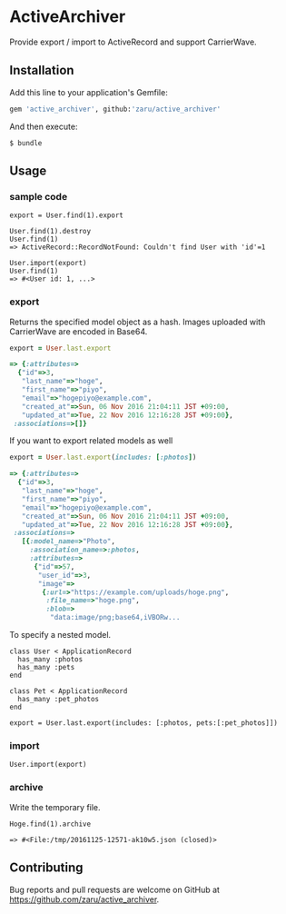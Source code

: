 # ActiveArchiver

Provide export / import to ActiveRecord and support CarrierWave.

## Installation

Add this line to your application's Gemfile:

```ruby
gem 'active_archiver', github:'zaru/active_archiver'
```

And then execute:

    $ bundle

## Usage

### sample code

```
export = User.find(1).export

User.find(1).destroy
User.find(1)
=> ActiveRecord::RecordNotFound: Couldn't find User with 'id'=1

User.import(export)
User.find(1)
=> #<User id: 1, ...>
```

### export

Returns the specified model object as a hash. Images uploaded with CarrierWave are encoded in Base64.

```ruby
export = User.last.export

=> {:attributes=>
  {"id"=>3,
   "last_name"=>"hoge",
   "first_name"=>"piyo",
   "email"=>"hogepiyo@example.com",
   "created_at"=>Sun, 06 Nov 2016 21:04:11 JST +09:00,
   "updated_at"=>Tue, 22 Nov 2016 12:16:28 JST +09:00},
 :associations=>[]}
```

If you want to export related models as well

```ruby
export = User.last.export(includes: [:photos])

=> {:attributes=>
  {"id"=>3,
   "last_name"=>"hoge",
   "first_name"=>"piyo",
   "email"=>"hogepiyo@example.com",
   "created_at"=>Sun, 06 Nov 2016 21:04:11 JST +09:00,
   "updated_at"=>Tue, 22 Nov 2016 12:16:28 JST +09:00},
 :associations=>
   [{:model_name=>"Photo",
     :association_name=>:photos,
     :attributes=>
      {"id"=>57,
       "user_id"=>3,
       "image"=>
        {:url=>"https://example.com/uploads/hoge.png",
         :file_name=>"hoge.png",
         :blob=>
          "data:image/png;base64,iVBORw...
```

To specify a nested model.

```
class User < ApplicationRecord
  has_many :photos
  has_many :pets
end

class Pet < ApplicationRecord
  has_many :pet_photos
end
```

```
export = User.last.export(includes: [:photos, pets:[:pet_photos]])
```

### import

```
User.import(export)
```

### archive

Write the temporary file.

```
Hoge.find(1).archive

=> #<File:/tmp/20161125-12571-ak10w5.json (closed)>
```

## Contributing

Bug reports and pull requests are welcome on GitHub at https://github.com/zaru/active_archiver.

